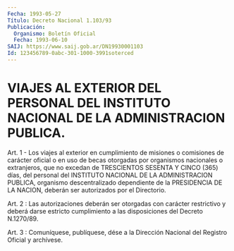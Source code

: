 ```yaml
---
Fecha: 1993-05-27
Título: Decreto Nacional 1.103/93
Publicación:
  Organismo: Boletín Oficial
  Fecha: 1993-06-10
SAIJ: https://www.saij.gob.ar/DN19930001103
Id: 123456789-0abc-301-1000-3991soterced
---
```

# VIAJES AL EXTERIOR DEL PERSONAL DEL INSTITUTO NACIONAL DE LA ADMINISTRACION PUBLICA.

<a id="1"></a>
Art.  1 - Los viajes al exterior en cumplimiento de misiones o comisiones de  carácter  oficial  o  en  uso de becas otorgadas por organismos nacionales o extranjeros, que no  excedan de TRESCIENTOS SESENTA Y CINCO (365) días, del personal del INSTITUTO  NACIONAL DE LA  ADMINISTRACION  PUBLICA,  organismo descentralizado dependiente de la PRESIDENCIA DE LA NACION,  deberán  ser  autorizados  por  el Directorio.

<a id="2"></a>
Art. 2 : Las autorizaciones deberán ser otorgadas con carácter restrictivo y deberá darse estricto cumplimiento a las disposiciones del Decreto N.1270/89.

<a id="3"></a>
Art. 3 : Comuníquese, publíquese, dése a la Dirección Nacional del Registro Oficial y archívese.